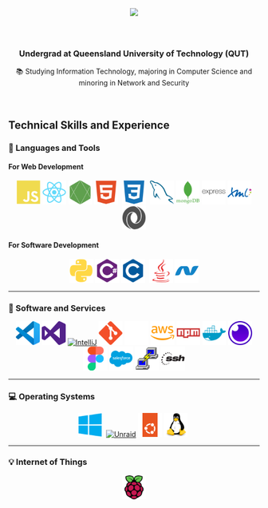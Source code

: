 

<h1 align="center">
   <img align="center" src="https://readme-typing-svg.demolab.com/?font=Aharoni.+Code&weight=600&size=35&duration=3800&pause=1000&center=true&color=90D74F&width=400&height=70&lines=Welcome+to+my+GitHub!;" />
</h1>
<br/>
<h3 align="center"> Undergrad at  Queensland University of Technology (QUT)</h3>
<div align="center">
   📚 Studying Information Technology, majoring in Computer Science and minoring in Network and Security

</div>

<br/>
<br/>

## Technical Skills and Experience

### 🧰 Languages and Tools 
#### For Web Development
<div align="center">
    <a href="https://www.javascript.com/" target="blank"><img src="https://raw.githubusercontent.com/devicons/devicon/master/icons/javascript/javascript-plain.svg" alt="JavaScript" height="48rem" /></a>
    <a href="https://react.dev/" target="blank"><img src="https://raw.githubusercontent.com/devicons/devicon/master/icons/react/react-original.svg" alt="React" height="48rem" /></a>
    <a href="https://nodejs.org/en" target="blank"><img src="https://raw.githubusercontent.com/devicons/devicon/master/icons/nodejs/nodejs-plain.svg" alt="NodeJS" height="48rem" /></a>
    <img src="https://raw.githubusercontent.com/devicons/devicon/master/icons/html5/html5-plain.svg" alt="HTML5" height="48rem" />&nbsp;
    <img src="https://raw.githubusercontent.com/devicons/devicon/master/icons/css3/css3-plain.svg" alt="CSS3" height="48rem" />&nbsp;
    <a href="https://www.mysql.com/" target="blank"><img src="https://github.com/devicons/devicon/blob/master/icons/mysql/mysql-original.svg" alt="MySQL" height="48rem" /></a>
    <a href="https://www.mongodb.com/" target="blank"><img src="https://github.com/devicons/devicon/blob/master/icons/mongodb/mongodb-plain-wordmark.svg" alt="MongoDB" height="48rem" /></a>
    <a href="https://expressjs.com/" target="blank"><img src="https://raw.githubusercontent.com/devicons/devicon/master/icons/express/express-original-wordmark.svg" alt="Express" height="48rem" /></a>
    <a href="" target="blank"><img src="https://github.com/devicons/devicon/blob/master/icons/xml/xml-original.svg" alt="XML" height="48rem" /></a>
    <a href="https://www.json.org/json-en.html" target="blank"><img src="https://github.com/devicons/devicon/blob/master/icons/json/json-plain.svg" alt="JSON" height="48rem" /></a>
</div>

#### For Software Development
<div align="center">
    <a href="https://www.python.org/" target="blank"><img src="https://raw.githubusercontent.com/devicons/devicon/master/icons/python/python-plain.svg" alt="Python" height="48rem"/></a>
    <a href="https://learn.microsoft.com/en-us/dotnet/csharp/" target="blank"><img src="https://raw.githubusercontent.com/devicons/devicon/master/icons/csharp/csharp-plain.svg" alt="C#" height="48rem" /></a>
    <img src="https://raw.githubusercontent.com/devicons/devicon/master/icons/c/c-plain.svg" alt="C" height="48rem" />&nbsp;
    <a href="https://www.java.com/en/" target="blank"><img src="https://github.com/devicons/devicon/blob/master/icons/java/java-plain.svg" alt="Java" height="48rem" /></a>
    <a href="https://dotnet.microsoft.com/en-us/" target="blank"><img src="https://github.com/devicons/devicon/blob/master/icons/dot-net/dot-net-plain.svg" alt=".NET" height="48rem" /></a>
</div>

---
### 📄 Software and Services 
<div align="center">
    <a href="https://code.visualstudio.com/" target="blank"><img src="https://raw.githubusercontent.com/devicons/devicon/master/icons/vscode/vscode-original.svg" alt="VSCode" height="48rem"/></a>
    <a href="https://visualstudio.microsoft.com/" target="blank"><img src="https://raw.githubusercontent.com/devicons/devicon/master/icons/visualstudio/visualstudio-plain.svg" alt="Visual Studio" height="48rem"/></a>
    <a href="https://www.jetbrains.com/idea/" target="blank"><img src="https://cdn.jsdelivr.net/gh/devicons/devicon@latest/icons/intellij/intellij-original.svg" alt="IntelliJ" height="48rem"/></a>
    <a href="https://git-scm.com/" target="blank"><img src="https://raw.githubusercontent.com/devicons/devicon/master/icons/git/git-plain.svg" alt="Git" height="48rem"/></a>
    <a href="https://github.com/" target="blank"><img src="https://github.com/bales-au/bales-au/blob/main/github.png" alt="GitHub" height="48rem"/></a>
    <a href="https://aws.amazon.com/" target="blank"><img src="https://github.com/devicons/devicon/blob/master/icons/amazonwebservices/amazonwebservices-plain-wordmark.svg" alt="AWS" height="48rem"/></a>
    <a href="https://www.npmjs.com/" target="blank"><img src="https://github.com/devicons/devicon/blob/master/icons/npm/npm-original-wordmark.svg" alt="NPM" height="48rem"/></a>
    <a href="https://www.docker.com/" target="blank"><img src="https://github.com/devicons/devicon/blob/master/icons/docker/docker-plain.svg" alt="Docker" height="48rem"/></a>
    <a href="https://insomnia.rest/" target="blank"><img src="https://github.com/devicons/devicon/blob/master/icons/insomnia/insomnia-original.svg" alt="Insomnia" height="48rem"/></a>
    <a href="https://www.figma.com/" target="blank"><img src="https://github.com/devicons/devicon/blob/master/icons/figma/figma-original.svg" alt="Figma" height="48rem"/></a>
    <a href="https://www.salesforce.com/au/" target="blank"><img src="https://github.com/devicons/devicon/blob/master/icons/salesforce/salesforce-original.svg" alt="Salesforce" height="48rem"/></a>
    <a href="https://www.putty.org/" target="blank"><img src="https://github.com/devicons/devicon/blob/master/icons/putty/putty-original.svg" alt="PuTTY" height="48rem"/></a>
    <a href="" target="blank"><img src="https://github.com/devicons/devicon/blob/master/icons/ssh/ssh-original-wordmark.svg" alt="SSH" height="48rem"/></a>
</div>

---
### 💻 Operating Systems
<div align="center">
    <img src="https://raw.githubusercontent.com/devicons/devicon/master/icons/windows8/windows8-original.svg" alt="Windows" height="48rem"/>&nbsp;
    <a href="https://unraid.net/" target="blank"><img src="https://dnld.lime-technology.com/connect/mark_gradient.png" alt="Unraid" height="48rem" /></a>
    <a href="https://ubuntu.com/" target="blank"><img src="https://github.com/devicons/devicon/blob/master/icons/ubuntu/ubuntu-original.svg" alt="Ubuntu" height="48rem"/></a>
    <img src="https://github.com/devicons/devicon/blob/master/icons/linux/linux-original.svg" alt="Linux" height="48rem"/>&nbsp;
</div>

---
### 💡 Internet of Things
<div align="center">
    <a href="https://www.raspberrypi.com/" target="blank"><img src="https://github.com/devicons/devicon/blob/master/icons/raspberrypi/raspberrypi-original.svg" alt="Raspberry Pi" height="48rem" /></a>
</div>



<br/>
<!--
## Connect With Me

### ✉ Social Media
<div align="center">
    <a href="https://www.linkedin.com/in/bailey-watts/" target="blank"><img src="https://github.com/devicons/devicon/blob/master/icons/linkedin/linkedin-original.svg" alt="Linkedin" height="48rem"/></a>
    <a href="https://github.com/bales-au" target="blank"><img src="https://github.com/bales-au/bales-au/blob/main/github.png" alt="GitHub" height="48rem"/></a>
</div>
-->
